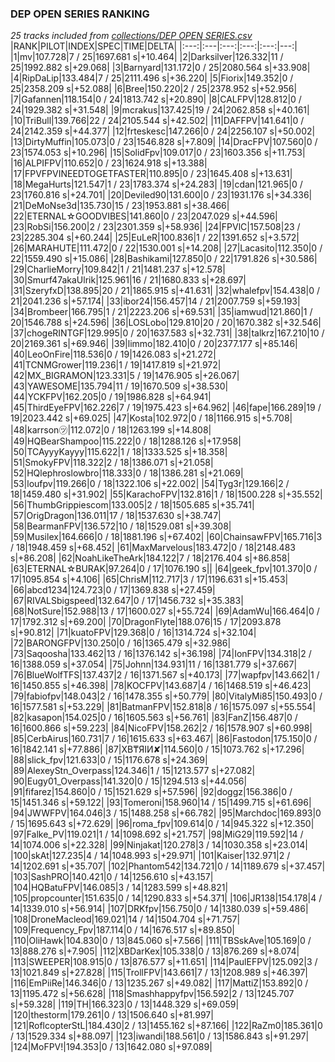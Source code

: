 ### DEP OPEN SERIES RANKING
*25 tracks included from [collections/DEP OPEN SERIES.csv](/collections/DEP%20OPEN%20SERIES.csv)*
|RANK|PILOT|INDEX|SPEC|TIME|DELTA|
|:---:|:---|:---:|:---:|:---:|---:|
|1|mv|107.728|7 / 25|1697.681 s|+10.464|
|2|Darksilver|126.332|11 / 25|1992.882 s|+29.068|
|3|Barnyard|131.172|0 / 25|2080.564 s|+33.908|
|4|RipDaLip|133.484|7 / 25|2111.496 s|+36.220|
|5|Fiorix|149.352|0 / 25|2358.209 s|+52.088|
|6|Bree|150.220|2 / 25|2378.952 s|+52.956|
|7|Gafannen|118.154|0 / 24|1813.742 s|+20.890|
|8|CALFPV|128.812|0 / 24|1929.382 s|+31.548|
|9|mcrakus|137.425|19 / 24|2062.858 s|+40.161|
|10|TriBull|139.766|22 / 24|2105.544 s|+42.502|
|11|DAFFPV|141.641|0 / 24|2142.359 s|+44.377|
|12|frteskesc|147.266|0 / 24|2256.107 s|+50.002|
|13|DirtyMuffin|105.073|0 / 23|1546.828 s|+7.809|
|14|DracFPV|107.560|0 / 23|1574.053 s|+10.296|
|15|SolidFpv|109.017|0 / 23|1603.356 s|+11.753|
|16|ALPIFPV|110.652|0 / 23|1624.918 s|+13.388|
|17|FPVFPVINEEDTOGETFASTER|110.895|0 / 23|1645.408 s|+13.631|
|18|MegaHurts|121.547|1 / 23|1783.374 s|+24.283|
|19|cdan|121.965|0 / 23|1760.816 s|+24.701|
|20|Deviled90|131.600|0 / 23|1931.176 s|+34.336|
|21|DeMoNse3d|135.730|15 / 23|1953.881 s|+38.466|
|22|ETERNAL☆GOODVIBES|141.860|0 / 23|2047.029 s|+44.596|
|23|RobSi|156.200|2 / 23|2301.359 s|+58.936|
|24|FPVlC|157.508|23 / 23|2285.304 s|+60.244|
|25|EuLeR|100.836|1 / 22|1391.652 s|+3.572|
|26|MARAHUTE|111.472|0 / 22|1530.001 s|+14.208|
|27|Lacasito|112.350|0 / 22|1559.490 s|+15.086|
|28|Bashikami|127.850|0 / 22|1791.826 s|+30.586|
|29|CharlieMorry|109.842|1 / 21|1481.237 s|+12.578|
|30|Smurf47akaUlrik|125.961|16 / 21|1680.833 s|+28.697|
|31|SzeryfxD|138.895|20 / 21|1865.915 s|+41.631|
|32|whalefpv|154.438|0 / 21|2041.236 s|+57.174|
|33|ibor24|156.457|14 / 21|2007.759 s|+59.193|
|34|Brombeer|166.795|1 / 21|2223.206 s|+69.531|
|35|iamwud|121.860|1 / 20|1546.788 s|+24.596|
|36|LOSLobo|129.810|20 / 20|1670.382 s|+32.546|
|37|chogeRINTGF|129.995|0 / 20|1637.583 s|+32.731|
|38|talkrz|167.210|10 / 20|2169.361 s|+69.946|
|39|limmo|182.410|0 / 20|2377.177 s|+85.146|
|40|LeoOnFire|118.536|0 / 19|1426.083 s|+21.272|
|41|TCNMGrower|119.236|1 / 19|1417.819 s|+21.972|
|42|MX_BIGRAMON|123.331|5 / 19|1476.905 s|+26.067|
|43|YAWESOME|135.794|11 / 19|1670.509 s|+38.530|
|44|YCKFPV|162.205|0 / 19|1986.828 s|+64.941|
|45|ThirdEyeFPV|162.226|7 / 19|1975.423 s|+64.962|
|46|fape|166.289|19 / 19|2023.442 s|+69.025|
|47|Kosta|102.972|0 / 18|1166.915 s|+5.708|
|48|karrson㋡|112.072|0 / 18|1263.199 s|+14.808|
|49|HQBearShampoo|115.222|0 / 18|1288.126 s|+17.958|
|50|TCAyyyKayyy|115.622|1 / 18|1333.525 s|+18.358|
|51|SmokyFPV|118.322|2 / 18|1386.071 s|+21.058|
|52|HQlephroslowbro|118.333|0 / 18|1386.281 s|+21.069|
|53|loufpv|119.266|0 / 18|1322.106 s|+22.002|
|54|Tyg3r|129.166|2 / 18|1459.480 s|+31.902|
|55|KarachoFPV|132.816|1 / 18|1500.228 s|+35.552|
|56|ThumbGrippiescom|133.005|2 / 18|1505.685 s|+35.741|
|57|OrigDragon|136.011|17 / 18|1537.630 s|+38.747|
|58|BearmanFPV|136.572|10 / 18|1529.081 s|+39.308|
|59|Musilex|164.666|0 / 18|1881.196 s|+67.402|
|60|ChainsawFPV|165.716|3 / 18|1948.459 s|+68.452|
|61|MaxMarvelous|183.472|0 / 18|2148.483 s|+86.208|
|62|NoahLikeTheArk|184.122|7 / 18|2176.404 s|+86.858|
|63|ETERNAL☆BURAK|97.264|0 / 17|1076.190 s||
|64|geek_fpv|101.370|0 / 17|1095.854 s|+4.106|
|65|ChrisM|112.717|3 / 17|1196.631 s|+15.453|
|66|abcd1234|124.723|0 / 17|1369.838 s|+27.459|
|67|RIVALSbigspeed|132.647|0 / 17|1456.732 s|+35.383|
|68|NotSure|152.988|13 / 17|1600.027 s|+55.724|
|69|AdamWu|166.464|0 / 17|1792.312 s|+69.200|
|70|DragonFlyte|188.076|15 / 17|2093.878 s|+90.812|
|71|kuatoFPV|129.368|0 / 16|1314.724 s|+32.104|
|72|BARONGFPV|130.250|0 / 16|1365.479 s|+32.986|
|73|Saqoosha|133.462|13 / 16|1376.142 s|+36.198|
|74|IonFPV|134.318|2 / 16|1388.059 s|+37.054|
|75|Johnn|134.931|11 / 16|1381.779 s|+37.667|
|76|BlueWolfTFS|137.437|2 / 16|1371.567 s|+40.173|
|77|wapfpv|143.662|1 / 16|1450.855 s|+46.398|
|78|KOCFPV|143.687|4 / 16|1468.519 s|+46.423|
|79|fabiofpv|148.043|2 / 16|1478.355 s|+50.779|
|80|VitalyMi85|150.493|0 / 16|1577.581 s|+53.229|
|81|BatmanFPV|152.818|8 / 16|1575.097 s|+55.554|
|82|kasapon|154.025|0 / 16|1605.563 s|+56.761|
|83|FanZ|156.487|0 / 16|1600.866 s|+59.223|
|84|NicoFPV|158.262|2 / 16|1578.907 s|+60.998|
|85|CerbAirus|160.731|7 / 16|1615.633 s|+63.467|
|86|Fastodon|175.150|0 / 16|1842.141 s|+77.886|
|87|XB₸ЯIИ✘|114.560|0 / 15|1073.762 s|+17.296|
|88|slick_fpv|121.633|0 / 15|1176.678 s|+24.369|
|89|AlexeyStn_Overpass|124.346|1 / 15|1213.577 s|+27.082|
|90|Eugy01_Overpass|141.320|0 / 15|1294.513 s|+44.056|
|91|fifarez|154.860|0 / 15|1521.629 s|+57.596|
|92|doggz|156.386|0 / 15|1451.346 s|+59.122|
|93|Tomeroni|158.960|14 / 15|1499.715 s|+61.696|
|94|JWWFPV|164.046|3 / 15|1488.258 s|+66.782|
|95|Marchdoc|169.893|0 / 15|1695.643 s|+72.629|
|96|roma_fpv|109.614|0 / 14|945.322 s|+12.350|
|97|Falke_PV|119.021|1 / 14|1098.692 s|+21.757|
|98|MiG29|119.592|14 / 14|1074.006 s|+22.328|
|99|Ninjakat|120.278|3 / 14|1030.358 s|+23.014|
|100|skAt|127.235|4 / 14|1048.993 s|+29.971|
|101|Kaiser|132.971|2 / 14|1202.691 s|+35.707|
|102|Phantom542|134.721|0 / 14|1189.679 s|+37.457|
|103|SashPRO|140.421|0 / 14|1256.610 s|+43.157|
|104|HQBatuFPV|146.085|3 / 14|1283.599 s|+48.821|
|105|propcounter|151.635|0 / 14|1290.833 s|+54.371|
|106|JR138|154.178|4 / 14|1339.010 s|+56.914|
|107|DRKfpv|156.750|0 / 14|1380.039 s|+59.486|
|108|DroneMacleod|169.021|14 / 14|1504.704 s|+71.757|
|109|Frequency_Fpv|187.114|0 / 14|1676.517 s|+89.850|
|110|OliHawk|104.830|0 / 13|845.060 s|+7.566|
|111|TBSskAve|105.169|0 / 13|888.276 s|+7.905|
|112|XBDarKex|105.338|0 / 13|876.269 s|+8.074|
|113|SWEEPER|108.915|0 / 13|876.577 s|+11.651|
|114|PaulEFPV|125.092|3 / 13|1021.849 s|+27.828|
|115|TrollFPV|143.661|7 / 13|1208.989 s|+46.397|
|116|EmPiiRe|146.346|0 / 13|1235.267 s|+49.082|
|117|MattiZ|153.892|0 / 13|1195.472 s|+56.628|
|118|Smashhappyfpv|156.592|2 / 13|1245.707 s|+59.328|
|119|TH|166.323|0 / 13|1448.329 s|+69.059|
|120|thestorm|179.261|0 / 13|1506.640 s|+81.997|
|121|RoflcopterStL|184.430|2 / 13|1455.162 s|+87.166|
|122|RaZm0|185.361|0 / 13|1529.334 s|+88.097|
|123|iwandi|188.561|0 / 13|1586.843 s|+91.297|
|124|MoFPV!|194.353|0 / 13|1642.080 s|+97.089|
